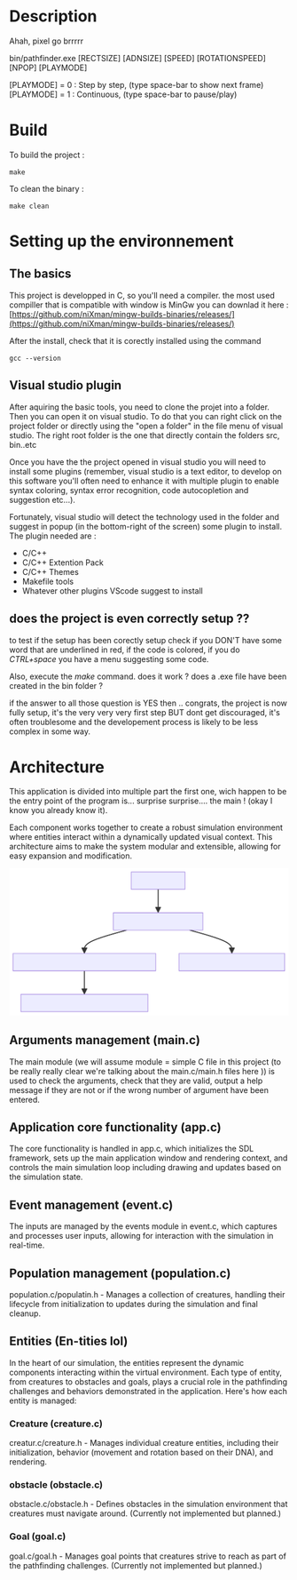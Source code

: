 # Description
Ahah, pixel go brrrrr


bin/pathfinder.exe [RECTSIZE] [ADNSIZE] [SPEED] [ROTATIONSPEED] [NPOP] [PLAYMODE]

[PLAYMODE] = 0 : Step by step, (type space-bar to show next frame)
[PLAYMODE] = 1 : Continuous, (type space-bar to pause/play)


# Build
To build the project :
```
make
```

To clean the binary :
```
make clean
```


# Setting up the environnement

## The basics

This project is developped in C, so you'll need a compiler. the most used compiller that is compatible with window is MinGw you can downlad it here :
[https://github.com/niXman/mingw-builds-binaries/releases/](https://github.com/niXman/mingw-builds-binaries/releases/)

After the install, check that it is corectly installed using the command
```
gcc --version
```

## Visual studio plugin

After aquiring the basic tools, you need to clone the projet into a folder. Then you can open it on visual studio. To do that you can right click on the project folder or directly using the "open a folder" in the file menu of visual studio. The right root folder is the one that directly contain the folders src, bin..etc

Once you have the the project opened in visual studio you will need to install some plugins (remember, visual studio is a text editor, to develop on this software you'll often need to enhance it with multiple plugin to enable syntax coloring, syntax error recognition, code autocopletion and suggestion etc...).

Fortunately, visual studio will detect the technology used in the folder and suggest in popup (in the bottom-right of the screen) some plugin to install.
The plugin needed are :
- C/C++
- C/C++ Extention Pack
- C/C++ Themes
- Makefile tools
- Whatever other plugins VScode suggest to install

## does the project is even correctly setup ??

to test if the setup has been corectly setup check if you DON'T have some word that are underlined in red, if the code is colored, if you do *CTRL+space* you have a menu suggesting some code.

Also, execute the *make* command. does it work ? does a .exe file have been created in the bin folder ?

if the answer to all those question is YES then .. congrats, the project is now fully setup, it's the very very very first step BUT dont get discouraged, it's often troublesome and the developement process is likely to be less complex in some way.

# Architecture

This application is divided into multiple part the first one, wich happen to be the entry point of the program is... surprise surprise.... the main ! (okay I know you already know it).

Each component works together to create a robust simulation environment where entities interact within a dynamically updated visual context. This architecture aims to make the system modular and extensible, allowing for easy expansion and modification.

![Architecture diagram](Architecture_diagram.svg)

## Arguments management (main.c)
The main module (we will assume module = simple C file in this project (to be really really clear we're talking about the main.c/main.h files here )) is used to check the arguments, check that they are valid, output a help message if they are not or if the wrong number of argument have been entered.

## Application core functionality (app.c)

The core functionality is handled in app.c, which initializes the SDL framework, sets up the main application window and rendering context, and controls the main simulation loop including drawing and updates based on the simulation state.

## Event management (event.c)

The inputs are managed by the events module in event.c, which captures and processes user inputs, allowing for interaction with the simulation in real-time.

## Population management (population.c)
population.c/populatin.h - Manages a collection of creatures, handling their lifecycle from initialization to updates during the simulation and final cleanup.

## Entities (En-tities lol)

In the heart of our simulation, the entities represent the dynamic components interacting within the virtual environment. Each type of entity, from creatures to obstacles and goals, plays a crucial role in the pathfinding challenges and behaviors demonstrated in the application. Here's how each entity is managed:

### Creature (creature.c)

creatur.c/creature.h - Manages individual creature entities, including their initialization, behavior (movement and rotation based on their DNA), and rendering.

### obstacle (obstacle.c)

obstacle.c/obstacle.h - Defines obstacles in the simulation environment that creatures must navigate around. (Currently not implemented but planned.)

### Goal (goal.c)

goal.c/goal.h - Manages goal points that creatures strive to reach as part of the pathfinding challenges. (Currently not implemented but planned.)
